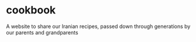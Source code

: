 # cookbook

A website to share our Iranian recipes, passed down through generations by our parents and grandparents
